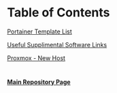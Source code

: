 # Table of Contents

[Portainer Template List](https://github.com/mycroftwilde/portainer_templates/tree/master/TemplatesList)

[Useful Supplimental Software Links](https://github.com/mycroftwilde/portainer_templates/tree/master/TableOfContents/SoftwareLinks)

[Proxmox - New Host](https://github.com/mycroftwilde/portainer_templates/tree/master/TableOfContents/Proxmox/NewHost)

#
#### [Main Repository Page](https://github.com/mycroftwilde/portainer_templates)
